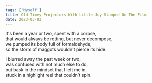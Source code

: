 ```yaml
---  
tags: ['Myself']  
title: Old Timey Projectors With Little Joy Stamped On The Film  
date: 2023-03-03  
---
```


It's been a year or two, spent with a corpse,  
that would always be rotting, but never decompose,  
we pumped its body full of formaldehyde,  
so the storm of maggots wouldn't pierce its hide.

I blurred away the past week or two,  
was confused with not much else to do,  
but bask in the mindset that I left me in,  
stuck in a highlight reel that couldn't spin.  

